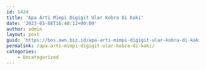 ```yaml
---
id: 1424
title: 'Apa Arti Mimpi Digigit Ular Kobra Di Kaki'
date: '2023-03-08T16:48:12+00:00'
author: admin
layout: post
guid: 'https://bos.awn.biz.id/apa-arti-mimpi-digigit-ular-kobra-di-kaki/'
permalink: /apa-arti-mimpi-digigit-ular-kobra-di-kaki/
categories:
    - Uncategorized
---
```


